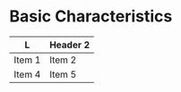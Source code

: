 # Basic Characteristics

| L | Header 2 | 
| -------- | -------- |
| Item 1 | Item 2 | 
| Item 4 | Item 5 | 
